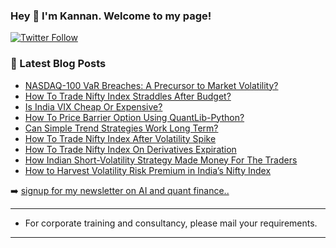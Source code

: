 ### Hey 👋 I'm Kannan. Welcome to my page!


[![Twitter Follow](https://img.shields.io/twitter/follow/kannansi?color=1DA1F2&logo=twitter&style=for-the-badge)](https://twitter.com/intent/follow?original_referer=https%3A%2F%2Fgithub.com%2Fkannansi&screen_name=kannansi)

### :pencil: Latest Blog Posts
<!-- BLOG-POST-LIST:START -->
- [NASDAQ-100 VaR Breaches: A Precursor to Market Volatility?](https://kannan.beehiiv.com/p/nasdaq-100-var-breaches-a-precursor-to-market-volatility)
- [How To Trade Nifty Index Straddles After Budget?](https://kannansi.medium.com/how-to-trade-nifty-index-straddles-after-budget-3c333ffeee00)
- [Is India VIX Cheap Or Expensive?](https://kannansi.medium.com/is-india-vix-cheap-or-expensive-b0cc2a04dec4?source=rss-b9ef9ca30a5e------2)
- [How To Price Barrier Option Using QuantLib-Python?](https://kannansi.medium.com/how-to-price-barrier-option-using-quantlib-python-ee4b1fff2448?source=rss-b9ef9ca30a5e------2)
- [Can Simple Trend Strategies Work Long Term?](https://kannansi.medium.com/can-simple-trend-strategies-work-long-term-9186a8f14948?source=rss-b9ef9ca30a5e------2)
- [How To Trade Nifty Index After Volatility Spike](https://kannansi.medium.com/how-to-trade-nifty-index-after-volatility-spike-28b362bfef7f?source=rss-b9ef9ca30a5e------2)
- [How To Trade Nifty Index On Derivatives Expiration](https://kannansi.medium.com/how-to-trade-nifty-index-on-derivatives-expiration-127a32c71aed?source=rss-b9ef9ca30a5e------2)
- [How Indian Short-Volatility Strategy Made Money For The Traders](https://kannansi.medium.com/how-indian-short-volatility-strategy-made-money-for-the-traders-f8aab1ea0ef8?source=rss-b9ef9ca30a5e------2)
- [How to Harvest Volatility Risk Premium in India’s Nifty Index](https://kannansi.medium.com/how-to-harvest-volatility-risk-premium-in-indias-nifty-index-f8b320019930?source=rss-b9ef9ca30a5e------2)
<!-- BLOG-POST-LIST:END -->

➡️ [signup for my newsletter on AI and quant finance..](https://kannan.beehiiv.com/)

---

- For corporate training and consultancy, please mail your requirements.

---
